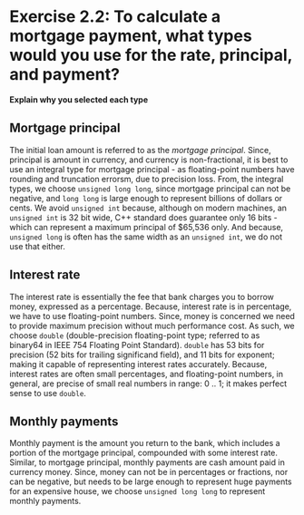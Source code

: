# Exercise 2.2: To calculate a mortgage payment, what types would you use for the rate, principal, and payment?

**Explain why you selected each type**

## Mortgage principal

The initial loan amount is referred to as the *mortgage principal*. Since, principal is amount in currency, and currency is non-fractional, it is best to use an integral type for mortgage principal - as floating-point numbers have rounding and truncation errorsm, due to precision loss. From, the integral types, we choose `unsigned long long`, since mortgage principal can not be negative, and `long long` is large enough to represent billions of dollars or cents. We avoid `unsigned int` because, although on modern machines, an `unsigned int` is 32 bit wide, C++ standard does guarantee only 16 bits - which can represent a maximum principal of $65,536 only. And because, `unsigned long` is often has the same width as an `unsigned int`, we do not use that either.


## Interest rate

The interest rate is essentially the fee that bank charges you to borrow money, expressed as a percentage. Because, interest rate is in percentage, we have to use floating-point numbers. Since, money is concerned we need to provide maximum precision without much performance cost. As such, we choose `double` (double-precision floating-point type; referred to as binary64 in IEEE 754 Floating Point Standard). `double` has 53 bits for precision (52 bits for trailing significand field), and 11 bits for exponent; making it capable of representing interest rates accurately. Because, interest rates are often small percentages, and floating-point numbers, in general, are precise of small real numbers in range: 0 .. 1; it makes perfect sense to use `double`.  

## Monthly payments

Monthly payment is the amount you return to the bank, which includes a portion of the mortgage principal, compounded with some interest rate. Similar, to mortgage principal, monthly payments are cash amount paid in currency money. Since, money can not be in percentages or fractions, nor can be negative, but needs to be large enough to represent huge payments for an expensive house, we choose `unsigned long long` to represent monthly payments.